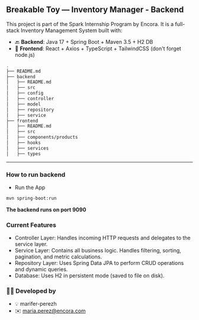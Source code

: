 ## Breakable Toy — Inventory Manager - Backend

This project is part of the Spark Internship Program by Encora.
It is a full-stack Inventory Management System built with:

- 🔙 **Backend**: Java 17 + Spring Boot + Maven 3.5 + H2 DB
- 🎨 **Frontend**: React + Axios + TypeScript + TailwindCSS (don't forget node.js)

```bash
.
├── README.md
├── backend
│   ├── README.md
│   ├── src
│   ├── config
│   ├── controller
│   ├── model
│   ├── repository
│   ├── service
├── frontend
│   ├── README.md
│   ├── src
│   ├── components/products
│   ├── hooks
│   ├── services
│   ├── types
```
---
### How to run backend
- Run the App
```bash
mvn spring-boot:run
```

**The backend runs on port 9090**

### Current Features
- Controller Layer: Handles incoming HTTP requests and delegates to the service layer.
- Service Layer: Contains all business logic. Handles filtering, sorting, pagination, and metric calculations.
- Repository Layer: Uses Spring Data JPA to perform CRUD operations and dynamic queries.
- Database: Uses H2 in persistent mode (saved to file on disk).

### 🧑‍💻 Developed by
- 💡 marifer-perezh
- ✉️ maria.perez@encora.com